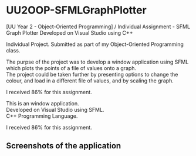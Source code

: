 # UU2OOP-SFMLGraphPlotter
[UU Year 2 - Object-Oriented Programming] / Individual Assignment - SFML Graph Plotter Developed on Visual Studio using C++

Individual Project. Submitted as part of my Object-Oriented Programming class.

The purpse of the project was to develop a window application using SFML which plots the points of a file of values onto a graph. 
<br />The project could be taken further by presenting options to change the colour, and load in a different file of values, and by scaling the graph.

I received 86% for this assignment.

This is an window application.<br />
Developed on Visual Studio using SFML.<br />
C++ Programming Language.

I received 86% for this assignment.

## Screenshots of the application







